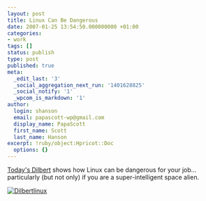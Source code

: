 ```yaml
---
layout: post
title: Linux Can Be Dangerous
date: 2007-01-25 13:54:50.000000000 +01:00
categories:
- work
tags: []
status: publish
type: post
published: true
meta:
  _edit_last: '3'
  _social_aggregation_next_run: '1401628825'
  _social_notify: '1'
  _wpcom_is_markdown: '1'
author:
  login: shanson
  email: papascott-wp@gmail.com
  display_name: PapaScott
  first_name: Scott
  last_name: Hanson
excerpt: !ruby/object:Hpricot::Doc
  options: {}
---
```

<p><a href="http://www.dilbert.com/comics/dilbert/archive/dilbert-20070125.html">Today's Dilbert</a> shows how Linux can be dangerous for your job... particularly (but not only) if you are a super-intelligent space alien.</p>
<p><a href="http://www.dilbert.com/comics/dilbert/archive/dilbert-20070125.html"><img src="http://www.papascott.de/wordpress/wp-content/uploads/2007/01/dilbertlinux.gif" alt="Dilbertlinux" /></a></p>
